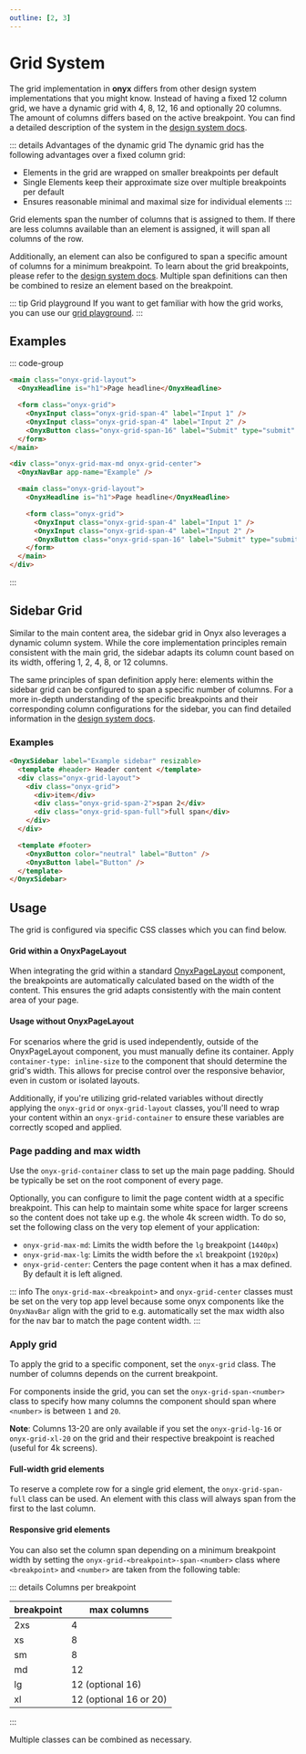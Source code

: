 ```yaml
---
outline: [2, 3]
---
```


# Grid System

The grid implementation in **onyx** differs from other design system implementations that you might know.
Instead of having a fixed 12 column grid, we have a dynamic grid with 4, 8, 12, 16 and optionally 20 columns.
The amount of columns differs based on the active breakpoint.
You can find a detailed description of the system in the [design system docs](/basics/breakpoints-grid).

::: details Advantages of the dynamic grid
The dynamic grid has the following advantages over a fixed column grid:

- Elements in the grid are wrapped on smaller breakpoints per default
- Single Elements keep their approximate size over multiple breakpoints per default
- Ensures reasonable minimal and maximal size for individual elements
  :::

Grid elements span the number of columns that is assigned to them.
If there are less columns available than an element is assigned, it will span all columns of the row.

Additionally, an element can also be configured to span a specific amount of columns for a minimum breakpoint.
To learn about the grid breakpoints, please refer to the [design system docs](/basics/breakpoints-grid#breakpoints).
Multiple span definitions can then be combined to resize an element based on the breakpoint.

::: tip Grid playground
If you want to get familiar with how the grid works, you can use our [grid playground](https://storybook.onyx.schwarz/?path=/story/examples-gridplayground--default).
:::

## Examples

::: code-group

```html [Default]
<main class="onyx-grid-layout">
  <OnyxHeadline is="h1">Page headline</OnyxHeadline>

  <form class="onyx-grid">
    <OnyxInput class="onyx-grid-span-4" label="Input 1" />
    <OnyxInput class="onyx-grid-span-4" label="Input 2" />
    <OnyxButton class="onyx-grid-span-16" label="Submit" type="submit" />
  </form>
</main>
```

```html [With max width]
<div class="onyx-grid-max-md onyx-grid-center">
  <OnyxNavBar app-name="Example" />

  <main class="onyx-grid-layout">
    <OnyxHeadline is="h1">Page headline</OnyxHeadline>

    <form class="onyx-grid">
      <OnyxInput class="onyx-grid-span-4" label="Input 1" />
      <OnyxInput class="onyx-grid-span-4" label="Input 2" />
      <OnyxButton class="onyx-grid-span-16" label="Submit" type="submit" />
    </form>
  </main>
</div>
```

:::

## Sidebar Grid

Similar to the main content area, the sidebar grid in Onyx also leverages a dynamic column system. While the core implementation principles remain consistent with the main grid, the sidebar adapts its column count based on its width, offering 1, 2, 4, 8, or 12 columns.

The same principles of span definition apply here: elements within the sidebar grid can be configured to span a specific number of columns. For a more in-depth understanding of the specific breakpoints and their corresponding column configurations for the sidebar, you can find detailed information in the [design system docs](/basics/breakpoints-grid#sidebar-grid).

### Examples

```html
<OnyxSidebar label="Example sidebar" resizable>
  <template #header> Header content </template>
  <div class="onyx-grid-layout">
    <div class="onyx-grid">
      <div>item</div>
      <div class="onyx-grid-span-2">span 2</div>
      <div class="onyx-grid-span-full">full span</div>
    </div>
  </div>

  <template #footer>
    <OnyxButton color="neutral" label="Button" />
    <OnyxButton label="Button" />
  </template>
</OnyxSidebar>
```

## Usage

The grid is configured via specific CSS classes which you can find below.

#### Grid within a OnyxPageLayout

When integrating the grid within a standard [OnyxPageLayout](https://storybook.onyx.schwarz/?path=/docs/layout-pagelayout--docs) component, the breakpoints are automatically calculated based on the width of the content. This ensures the grid adapts consistently with the main content area of your page.

#### Usage without OnyxPageLayout

For scenarios where the grid is used independently, outside of the OnyxPageLayout component, you must manually define its container. Apply `container-type: inline-size` to the component that should determine the grid's width. This allows for precise control over the responsive behavior, even in custom or isolated layouts.

Additionally, if you're utilizing grid-related variables without directly applying the `onyx-grid` or `onyx-grid-layout` classes, you'll need to wrap your content within an `onyx-grid-container` to ensure these variables are correctly scoped and applied.

### Page padding and max width

Use the `onyx-grid-container` class to set up the main page padding. Should be typically be set on the root component of every page.

Optionally, you can configure to limit the page content width at a specific breakpoint. This can help to maintain some white space for larger screens so the content does not take up e.g. the whole 4k screen width. To do so, set the following class on the very top element of your application:

- `onyx-grid-max-md`: Limits the width before the `lg` breakpoint (`1440px`)
- `onyx-grid-max-lg`: Limits the width before the `xl` breakpoint (`1920px`)
- `onyx-grid-center`: Centers the page content when it has a max defined. By default it is left aligned.

::: info
The `onyx-grid-max-<breakpoint>` and `onyx-grid-center` classes must be set on the very top app level because some onyx components like the `OnyxNavBar` align with the grid to e.g. automatically set the max width also for the nav bar to match the page content width.
:::

### Apply grid

To apply the grid to a specific component, set the `onyx-grid` class.
The number of columns depends on the current breakpoint.

For components inside the grid, you can set the `onyx-grid-span-<number>` class to specify how many columns the component should span where `<number>` is between `1` and `20`.

**Note**: Columns 13-20 are only available if you set the `onyx-grid-lg-16` or `onyx-grid-xl-20` on the grid and their respective breakpoint is reached (useful for 4k screens).

#### Full-width grid elements

To reserve a complete row for a single grid element, the `onyx-grid-span-full` class can be used.
An element with this class will always span from the first to the last column.

#### Responsive grid elements

You can also set the column span depending on a minimum breakpoint width by setting the `onyx-grid-<breakpoint>-span-<number>` class where `<breakpoint>` and `<number>` are taken from the following table:

::: details Columns per breakpoint

| breakpoint | max columns            |
| ---------- | ---------------------- |
| 2xs        | 4                      |
| xs         | 8                      |
| sm         | 8                      |
| md         | 12                     |
| lg         | 12 (optional 16)       |
| xl         | 12 (optional 16 or 20) |

:::

Multiple classes can be combined as necessary.
